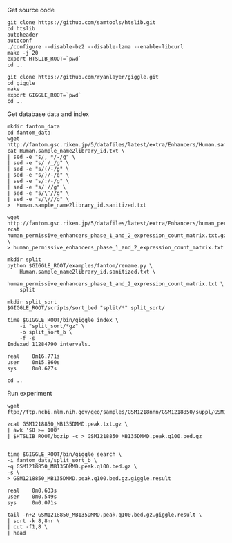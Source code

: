 Get source code

    git clone https://github.com/samtools/htslib.git
    cd htslib
    autoheader
    autoconf
    ./configure --disable-bz2 --disable-lzma --enable-libcurl
    make -j 20
    export HTSLIB_ROOT=`pwd`
    cd ..

    git clone https://github.com/ryanlayer/giggle.git
    cd giggle
    make
    export GIGGLE_ROOT=`pwd`
    cd ..

Get database data and index

    mkdir fantom_data
    cd fantom_data
    wget http://fantom.gsc.riken.jp/5/datafiles/latest/extra/Enhancers/Human.sample_name2library_id.txt
    cat Human.sample_name2library_id.txt \
    | sed -e "s/, */-/g" \
    | sed -e "s/ /_/g" \
    | sed -e "s/(/-/g" \
    | sed -e "s/)/-/g" \
    | sed -e "s/:/-/g" \
    | sed -e "s/'//g" \
    | sed -e "s/\^//g" \
    | sed -e "s/\///g" \
    >  Human.sample_name2library_id.sanitized.txt

    wget http://fantom.gsc.riken.jp/5/datafiles/latest/extra/Enhancers/human_permissive_enhancers_phase_1_and_2_expression_count_matrix.txt.gz
    zcat human_permissive_enhancers_phase_1_and_2_expression_count_matrix.txt.gz \
    > human_permissive_enhancers_phase_1_and_2_expression_count_matrix.txt

    mkdir split
    python $GIGGLE_ROOT/examples/fantom/rename.py \
        Human.sample_name2library_id.sanitized.txt \
        human_permissive_enhancers_phase_1_and_2_expression_count_matrix.txt \
        split
    
    mkdir split_sort
    $GIGGLE_ROOT/scripts/sort_bed "split/*" split_sort/

    time $GIGGLE_ROOT/bin/giggle index \
        -i "split_sort/*gz" \
        -o split_sort_b \
        -f -s
    Indexed 11284790 intervals.

    real    0m16.771s
    user    0m15.860s
    sys     0m0.627s
    
    cd ..

Run experiment

    wget ftp://ftp.ncbi.nlm.nih.gov/geo/samples/GSM1218nnn/GSM1218850/suppl/GSM1218850_MB135DMMD.peak.txt.gz

    zcat GSM1218850_MB135DMMD.peak.txt.gz \
    | awk '$8 >= 100'
    | $HTSLIB_ROOT/bgzip -c > GSM1218850_MB135DMMD.peak.q100.bed.gz


    time $GIGGLE_ROOT/bin/giggle search \
    -i fantom_data/split_sort_b \
    -q GSM1218850_MB135DMMD.peak.q100.bed.gz \
    -s \
    > GSM1218850_MB135DMMD.peak.q100.bed.gz.giggle.result

    real    0m0.633s
    user    0m0.549s
    sys     0m0.071s

    tail -n+2 GSM1218850_MB135DMMD.peak.q100.bed.gz.giggle.result \
    | sort -k 8,8nr \
    | cut -f1,8 \
    | head
